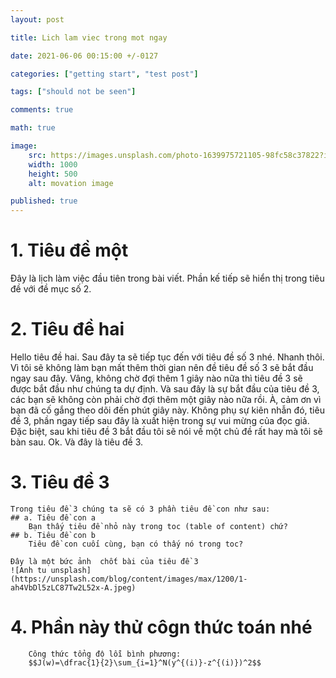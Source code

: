 ```yaml
---
layout: post

title: Lich lam viec trong mot ngay

date: 2021-06-06 00:15:00 +/-0127

categories: ["getting start", "test post"]

tags: ["should not be seen"]

comments: true

math: true

image: 
	src: https://images.unsplash.com/photo-1639975721105-98fc58c37822?ixlib=rb-1.2.1&ixid=MnwxMjA3fDB8MHxwaG90by1wYWdlfHx8fGVufDB8fHx8&auto=format&fit=crop&w=870&q=80
	width: 1000
	height: 500
	alt: movation image

published: true
---
```

# 1. Tiêu đề một
Đây là lịch làm việc đầu tiên trong bài viết. Phần kế tiếp sẽ hiển thị trong tiêu đề với đề mục số 2.

# 2. Tiêu đề hai
Hello tiêu đề hai. Sau đây ta sẽ tiếp tục đến với tiêu đề số 3 nhé. Nhanh thôi. Vì tôi sẽ không làm bạn mất thêm thời gian nên đề tiêu đề số 3 sẽ bắt đầu ngay sau đây. Vâng, không chờ đợi thêm 1 giây nào nữa thì tiêu đề 3 sẽ được bắt đầu như chúng ta dự định. Và sau đây là sự bắt đầu của tiêu đề 3, các bạn sẽ không còn phải chờ đợi thêm một giây nào nữa rồi. À, cảm ơn vì bạn đã cố gắng theo dõi đến phút giây này. Không phụ sự kiên nhẫn đó, tiêu đề 3, phần ngay tiếp sau đây là xuất hiện trong sự vui mừng của đọc giả. Đặc biệt, sau khi tiêu đề 3 bắt đầu tôi sẽ nói về một chủ đề rất hay mà tôi sẽ bàn sau. Ok. Và đây là tiêu đề 3.

# 3. Tiêu đề 3
	Trong tiêu đề 3 chúng ta sẽ có 3 phần tiêu đề con như sau:
	## a. Tiêu đề con a
		Bạn thấy tiêu đề nhỏ này trong toc (table of content) chứ?
	## b. Tiêu đề con b
		Tiêu đề con cuối cùng, bạn có thấy nó trong toc?

	Đây là một bức ảnh  chốt bài của tiêu đề 3
	![Anh tu unsplash](https://unsplash.com/blog/content/images/max/1200/1-ah4VbDl5zLC87Tw2L52x-A.jpeg)

# 4. Phần này thử côgn thức toán nhé
		Công thức tổng độ lỗi bình phương:
		$$J(w)=\dfrac{1}{2}\sum_{i=1}^N(y^{(i)}-z^{(i)})^2$$
	
